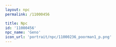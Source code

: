 ```yaml
---
layout: npc
permalink: /11000456

title: Npc
id: '11000456'
npc_name: 'Geno'
icon_url: 'portrait/npc/11000236_poorman1_p.png'
---
```

